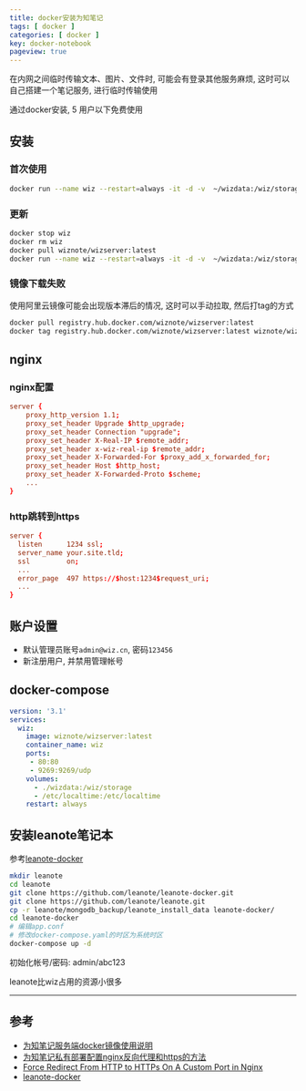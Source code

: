```yaml
---
title: docker安装为知笔记
tags: [ docker ]
categories: [ docker ]
key: docker-notebook
pageview: true
---
```


在内网之间临时传输文本、图片、文件时, 可能会有登录其他服务麻烦, 这时可以自己搭建一个笔记服务, 进行临时传输使用

<!--more-->

通过docker安装, 5 用户以下免费使用

## 安装

### 首次使用

```sh
docker run --name wiz --restart=always -it -d -v  ~/wizdata:/wiz/storage -v  /etc/localtime:/etc/localtime -p 80:80 -p 9269:9269/udp  wiznote/wizserver
```

### 更新

```sh
docker stop wiz
docker rm wiz
docker pull wiznote/wizserver:latest
docker run --name wiz --restart=always -it -d -v  ~/wizdata:/wiz/storage -v  /etc/localtime:/etc/localtime -p 80:80 -p 9269:9269/udp  wiznote/wizserver
```

### 镜像下载失败

使用阿里云镜像可能会出现版本滞后的情况, 这时可以手动拉取, 然后打tag的方式

```sh
docker pull registry.hub.docker.com/wiznote/wizserver:latest
docker tag registry.hub.docker.com/wiznote/wizserver:latest wiznote/wizserver:latest
```

## nginx

### nginx配置

```conf
server {
    proxy_http_version 1.1;
    proxy_set_header Upgrade $http_upgrade;
    proxy_set_header Connection "upgrade";
    proxy_set_header X-Real-IP $remote_addr;
    proxy_set_header x-wiz-real-ip $remote_addr;
    proxy_set_header X-Forwarded-For $proxy_add_x_forwarded_for;
    proxy_set_header Host $http_host;
    proxy_set_header X-Forwarded-Proto $scheme;
    ...
}
```

### http跳转到https

```conf
server {
  listen      1234 ssl;
  server_name your.site.tld;
  ssl         on;
  ...
  error_page  497 https://$host:1234$request_uri;
  ...
}
```

## 账户设置

- 默认管理员账号`admin@wiz.cn`, 密码`123456`
- 新注册用户, 并禁用管理帐号

## docker-compose

```yaml
version: '3.1'
services:
  wiz:
    image: wiznote/wizserver:latest
    container_name: wiz
    ports: 
     - 80:80
     - 9269:9269/udp
    volumes:
      - ./wizdata:/wiz/storage
      - /etc/localtime:/etc/localtime
    restart: always
```

## 安装leanote笔记本

参考[leanote-docker](https://github.com/leanote/leanote-docker)

```sh
mkdir leanote
cd leanote
git clone https://github.com/leanote/leanote-docker.git
git clone https://github.com/leanote/leanote.git
cp -r leanote/mongodb_backup/leanote_install_data leanote-docker/
cd leanote-docker
# 编辑app.conf
# 修改docker-compose.yaml的时区为系统时区
docker-compose up -d
```

初始化帐号/密码: admin/abc123

leanote比wiz占用的资源小很多

----

## 参考

- [为知笔记服务端docker镜像使用说明](https://www.wiz.cn/zh-cn/docker)
- [为知笔记私有部署配置nginx反向代理和https的方法](https://www.wiz.cn/zh-cn/docker-https)
- [Force Redirect From HTTP to HTTPs On A Custom Port in Nginx](https://ma.ttias.be/force-redirect-http-https-custom-port-nginx/)
- [leanote-docker](https://github.com/leanote/leanote-docker)
